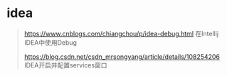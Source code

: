 # idea

> https://www.cnblogs.com/chiangchou/p/idea-debug.html  在Intellij IDEA中使用Debug 
>
> https://blog.csdn.net/csdn_mrsongyang/article/details/108254206  IDEA开启并配置services窗口

